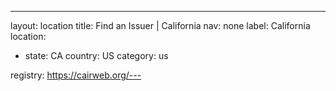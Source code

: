 ---
layout: location
title: Find an Issuer | California
nav: none
label: California
location:
  - state: CA
    country: US
category: us

registry: https://cairweb.org/---
